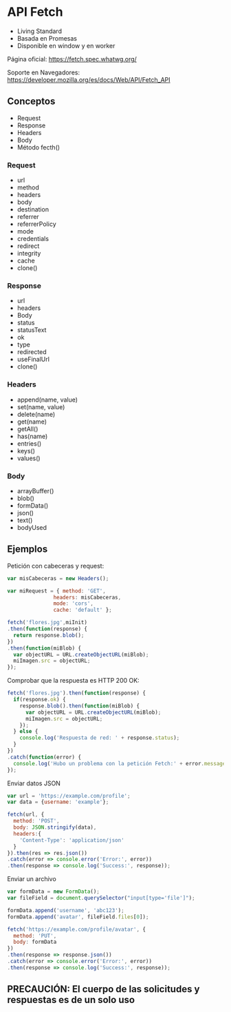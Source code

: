 # API Fetch

- Living Standard
- Basada en Promesas
- Disponible en window y en worker

Página oficial: https://fetch.spec.whatwg.org/

Soporte en Navegadores: https://developer.mozilla.org/es/docs/Web/API/Fetch_API

## Conceptos

- Request
- Response
- Headers
- Body
- Método fecth()

### Request

- url
- method
- headers
- body
- destination
- referrer
- referrerPolicy
- mode
- credentials
- redirect
- integrity
- cache
- clone()

### Response

- url
- headers
- Body
- status
- statusText
- ok
- type
- redirected
- useFinalUrl
- clone()

### Headers

- append(name, value)
- set(name, value)
- delete(name)
- get(name)
- getAll()
- has(name)
- entries()
- keys()
- values()

### Body

- arrayBuffer()
- blob()
- formData()
- json()
- text()
- bodyUsed


## Ejemplos

Petición con cabeceras y request:

```javascript
var misCabeceras = new Headers();

var miRequest = { method: 'GET',
               headers: misCabeceras,
               mode: 'cors',
               cache: 'default' };

fetch('flores.jpg',miInit)
.then(function(response) {
  return response.blob();
})
.then(function(miBlob) {
  var objectURL = URL.createObjectURL(miBlob);
  miImagen.src = objectURL;
});
```

Comprobar que la respuesta es HTTP 200 OK:

```javascript
fetch('flores.jpg').then(function(response) {
  if(response.ok) {
    response.blob().then(function(miBlob) {
      var objectURL = URL.createObjectURL(miBlob);
      miImagen.src = objectURL;
    });
  } else {
    console.log('Respuesta de red: ' + response.status);
  }
})
.catch(function(error) {
  console.log('Hubo un problema con la petición Fetch:' + error.message);
});
```

Enviar datos JSON

```javascript
var url = 'https://example.com/profile';
var data = {username: 'example'};

fetch(url, {
  method: 'POST',
  body: JSON.stringify(data),
  headers:{
    'Content-Type': 'application/json'
  }
}).then(res => res.json())
.catch(error => console.error('Error:', error))
.then(response => console.log('Success:', response));
```

Enviar un archivo

```javascript
var formData = new FormData();
var fileField = document.querySelector("input[type='file']");

formData.append('username', 'abc123');
formData.append('avatar', fileField.files[0]);

fetch('https://example.com/profile/avatar', {
  method: 'PUT',
  body: formData
})
.then(response => response.json())
.catch(error => console.error('Error:', error))
.then(response => console.log('Success:', response));
```


## PRECAUCIÓN: El cuerpo de las solicitudes y respuestas es de un solo uso

